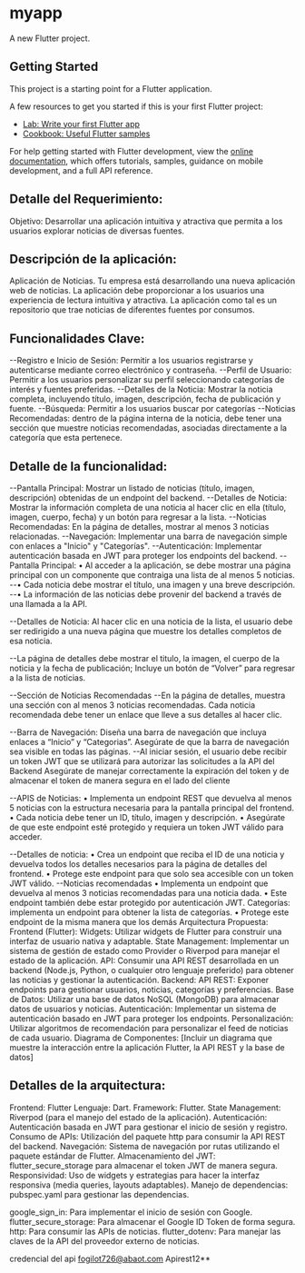 # myapp

A new Flutter project.

## Getting Started

This project is a starting point for a Flutter application.

A few resources to get you started if this is your first Flutter project:

- [Lab: Write your first Flutter app](https://docs.flutter.dev/get-started/codelab)
- [Cookbook: Useful Flutter samples](https://docs.flutter.dev/cookbook)

For help getting started with Flutter development, view the
[online documentation](https://docs.flutter.dev/), which offers tutorials,
samples, guidance on mobile development, and a full API reference.


## Detalle del Requerimiento: 
Objetivo: Desarrollar una aplicación intuitiva y atractiva que permita a los usuarios explorar noticias de diversas fuentes.

## Descripción de la aplicación: 

Aplicación de Noticias. Tu empresa está desarrollando una nueva aplicación web de noticias. La aplicación debe proporcionar a los usuarios una experiencia de lectura intuitiva y atractiva. 
La aplicación como tal es un repositorio que trae noticias de diferentes fuentes por consumos.

## Funcionalidades Clave:
--Registro e Inicio de Sesión: Permitir a los usuarios registrarse y autenticarse mediante correo electrónico y contraseña.
--Perfil de Usuario: Permitir a los usuarios personalizar su perfil seleccionando categorías de interés y fuentes preferidas.
--Detalles de la Noticia: Mostrar la noticia completa, incluyendo título, imagen, descripción, fecha de publicación y fuente.
--Búsqueda: Permitir a los usuarios buscar por categorías 
--Noticias Recomendadas: dentro de la página interna de la noticia, debe tener una sección que muestre noticias recomendadas, asociadas directamente a la categoría que esta pertenece. 

## Detalle de la funcionalidad: 
--Pantalla Principal: Mostrar un listado de noticias (título, imagen, descripción) obtenidas de un endpoint del backend.
--Detalles de Noticia: Mostrar la información completa de una noticia al hacer clic en ella (título, imagen, cuerpo, fecha) y un botón para regresar a la lista.
--Noticias Recomendadas: En la página de detalles, mostrar al menos 3 noticias relacionadas.
--Navegación: Implementar una barra de navegación simple con enlaces a "Inicio" y "Categorías".
--Autenticación: Implementar autenticación basada en JWT para proteger los endpoints del backend.
--Pantalla Principal: 
• Al acceder a la aplicación, se debe mostrar una página principal con un componente que contraiga una lista de al menos 5 noticias. 
--• Cada noticia debe mostrar el título, una imagen y una breve descripción.
--• La información de las noticias debe provenir del backend a través de una llamada a la API. 

--Detalles de Noticia: Al hacer clic en una noticia de la lista, el usuario debe ser redirigido a una nueva página que muestre los detalles completos de esa noticia.

--La página de detalles debe mostrar el titulo, la imagen, el cuerpo de la noticia y la fecha de publicación; Incluye un botón de “Volver” para regresar a la lista de noticias. 

--Sección de Noticias Recomendadas
--En la página de detalles, muestra una sección con al menos 3 noticias recomendadas. Cada noticia recomendada debe tener un enlace que lleve a sus detalles al hacer clic. 

--Barra de Navegación: Diseña una barra de navegación que incluya enlaces a “Inicio” y “Categorias”. Asegúrate de que la barra de navegación sea visible en todas las páginas. 
--Al iniciar sesión, el usuario debe recibir un token JWT que se utilizará para autorizar las solicitudes a la API del Backend Asegúrate de manejar correctamente la expiración del token y de almacenar el token de manera segura en el lado del cliente 

--APIS  de Noticias: 
• Implementa un endpoint REST que devuelva al menos 5 noticias con la estructura necesaria para la pantalla principal del frontend.
 • Cada noticia debe tener un ID, título, imagen y descripción. 
• Asegúrate de que este endpoint esté protegido y requiera un token JWT válido para acceder. 

--Detalles de noticia: 
• Crea un endpoint que reciba el ID de una noticia y devuelva todos los detalles necesarios para la página de detalles del frontend.
 • Protege este endpoint para que solo sea accesible con un token JWT válido. 
--Noticias recomendadas 
• Implementa un endpoint que devuelva al menos 3 noticias recomendadas para una noticia dada.
 • Este endpoint también debe estar protegido por autenticación JWT.
 Categorías: implementa un endpoint para obtener la lista de categorías. 
• Protege este endpoint de la misma manera que los demás
Arquitectura Propuesta:
Frontend (Flutter):
Widgets: Utilizar widgets de Flutter para construir una interfaz de usuario nativa y adaptable.
State Management: Implementar un sistema de gestión de estado como Provider o Riverpod para manejar el estado de la aplicación.
API: Consumir una API REST desarrollada en un backend (Node.js, Python, o cualquier otro lenguaje preferido) para obtener las noticias y gestionar la autenticación.
Backend:
API REST: Exponer endpoints para gestionar usuarios, noticias, categorías y preferencias.
Base de Datos: Utilizar una base de datos NoSQL (MongoDB) para almacenar datos de usuarios y noticias.
Autenticación: Implementar un sistema de autenticación basado en JWT para proteger los endpoints.
Personalización: Utilizar algoritmos de recomendación para personalizar el feed de noticias de cada usuario.
Diagrama de Componentes:
[Incluir un diagrama que muestre la interacción entre la aplicación Flutter, la API REST y la base de datos]

## Detalles de la arquitectura: 

Frontend: Flutter
Lenguaje: Dart.
Framework: Flutter.
State Management: Riverpod (para el manejo del estado de la aplicación).
Autenticación: Autenticación basada en JWT para gestionar el inicio de sesión y registro.
Consumo de APIs: Utilización del paquete http para consumir la API REST del backend.
Navegación: Sistema de navegación por rutas utilizando el paquete estándar de Flutter.
Almacenamiento del JWT: flutter_secure_storage para almacenar el token JWT de manera segura.
Responsividad: Uso de widgets y estrategias para hacer la interfaz responsiva (media queries, layouts adaptables).
Manejo de dependencias: pubspec.yaml para gestionar las dependencias.

google_sign_in: Para implementar el inicio de sesión con Google.
flutter_secure_storage: Para almacenar el Google ID Token de forma segura.
http: Para consumir las APIs de noticias.
flutter_dotenv: Para manejar las claves de la API del proveedor externo de noticias.

credencial del api
fogilot726@abaot.com
Apirest12**